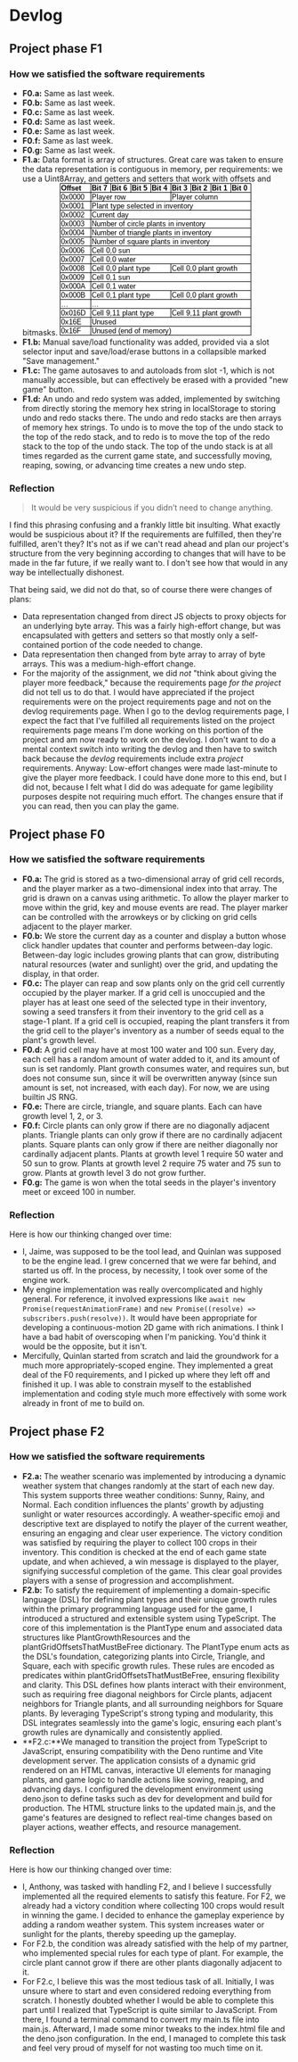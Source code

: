 # Devlog

## Project phase F1

### How we satisfied the software requirements

- **F0.a:** Same as last week.
- **F0.b:** Same as last week.
- **F0.c:** Same as last week.
- **F0.d:** Same as last week.
- **F0.e:** Same as last week.
- **F0.f:** Same as last week.
- **F0.g:** Same as last week.
- **F1.a:** Data format is array of structures. Great care was taken to ensure
  the data representation is contiguous in memory, per requirements: we use a
  Uint8Array, and getters and setters that work with offsets and bitmasks.
  ![F1.a data structure diagram](./f1_a_diagram.png)
- **F1.b:** Manual save/load functionality was added, provided via a slot
  selector input and save/load/erase buttons in a collapsible marked "Save
  management."
- **F1.c:** The game autosaves to and autoloads from slot -1, which is not
  manually accessible, but can effectively be erased with a provided "new game"
  button.
- **F1.d:** An undo and redo system was added, implemented by switching from
  directly storing the memory hex string in localStorage to storing undo and
  redo stacks there. The undo and redo stacks are then arrays of memory hex
  strings. To undo is to move the top of the undo stack to the top of the redo
  stack, and to redo is to move the top of the redo stack to the top of the undo
  stack. The top of the undo stack is at all times regarded as the current game
  state, and successfully moving, reaping, sowing, or advancing time creates a
  new undo step.

### Reflection

> It would be very suspicious if you didn’t need to change anything.

I find this phrasing confusing and a frankly little bit insulting. What exactly
would be suspicious about it? If the requirements are fulfilled, then they're
fulfilled, aren't they? It's not as if we can't read ahead and plan our
project's structure from the very beginning according to changes that will have
to be made in the far future, if we really want to. I don't see how that would
in any way be intellectually dishonest.

That being said, we did not do that, so of course there were changes of plans:

- Data representation changed from direct JS objects to proxy objects for an
  underlying byte array. This was a fairly high-effort change, but was
  encapsulated with getters and setters so that mostly only a self-contained
  portion of the code needed to change.
- Data representation then changed from byte array to array of byte arrays. This
  was a medium-high-effort change.
- For the majority of the assignment, we did _not_ "think about giving the
  player more feedback," because the requirements page _for the project_ did not
  tell us to do that. I would have appreciated if the project requirements were
  on the project requirements page and not on the devlog requirements page. When
  I go to the devlog requirements page, I expect the fact that I've fulfilled
  all requirements listed on the project requirements page means I'm done
  working on this portion of the project and am now ready to work on the devlog.
  I don't want to do a mental context switch into writing the devlog and then
  have to switch back because the _devlog_ requirements include extra _project_
  requirements. Anyway: Low-effort changes were made last-minute to give the
  player more feedback. I could have done more to this end, but I did not,
  because I felt what I did do was adequate for game legibility purposes despite
  not requiring much effort. The changes ensure that if you can read, then you
  can play the game.

## Project phase F0

### How we satisfied the software requirements

- **F0.a:** The grid is stored as a two-dimensional array of grid cell records,
  and the player marker as a two-dimensional index into that array. The grid is
  drawn on a canvas using arithmetic. To allow the player marker to move within
  the grid, key and mouse events are read. The player marker can be controlled
  with the arrowkeys or by clicking on grid cells adjacent to the player marker.
- **F0.b:** We store the current day as a counter and display a button whose
  click handler updates that counter and performs between-day logic. Between-day
  logic includes growing plants that can grow, distributing natural resources
  (water and sunlight) over the grid, and updating the display, in that order.
- **F0.c:** The player can reap and sow plants only on the grid cell currently
  occupied by the player marker. If a grid cell is unoccupied and the player has
  at least one seed of the selected type in their inventory, sowing a seed
  transfers it from their inventory to the grid cell as a stage-1 plant. If a
  grid cell is occupied, reaping the plant transfers it from the grid cell to
  the player's inventory as a number of seeds equal to the plant's growth level.
- **F0.d:** A grid cell may have at most 100 water and 100 sun. Every day, each
  cell has a random amount of water added to it, and its amount of sun is set
  randomly. Plant growth consumes water, and requires sun, but does not consume
  sun, since it will be overwritten anyway (since sun amount is set, not
  increased, with each day). For now, we are using builtin JS RNG.
- **F0.e:** There are circle, triangle, and square plants. Each can have growth
  level 1, 2, or 3.
- **F0.f:** Circle plants can only grow if there are no diagonally adjacent
  plants. Triangle plants can only grow if there are no cardinally adjacent
  plants. Square plants can only grow if there are neither diagonally nor
  cardinally adjacent plants. Plants at growth level 1 require 50 water and 50
  sun to grow. Plants at growth level 2 require 75 water and 75 sun to grow.
  Plants at growth level 3 do not grow further.
- **F0.g:** The game is won when the total seeds in the player's inventory meet
  or exceed 100 in number.

### Reflection

Here is how our thinking changed over time:

- I, Jaime, was supposed to be the tool lead, and Quinlan was supposed to be the
  engine lead. I grew concerned that we were far behind, and started us off. In
  the process, by necessity, I took over some of the engine work.
- My engine implementation was really overcomplicated and highly general. For
  reference, it involved expressions like
  `await new Promise(requestAnimationFrame)` and
  `new Promise((resolve) => subscribers.push(resolve))`. It would have been
  appropriate for developing a continuous-motion 2D game with rich animations. I
  think I have a bad habit of overscoping when I'm panicking. You'd think it
  would be the opposite, but it isn't.
- Mercifully, Quinlan started from scratch and laid the groundwork for a much
  more appropriately-scoped engine. They implemented a great deal of the F0
  requirements, and I picked up where they left off and finished it up. I was
  able to constrain myself to the established implementation and coding style
  much more effectively with some work already in front of me to build on.


## Project phase F2

### How we satisfied the software requirements

- **F2.a:** The weather scenario was implemented by introducing a dynamic weather system that changes randomly at the start of each new day. This system supports three weather conditions: Sunny, Rainy, and Normal. Each condition influences the plants' growth by adjusting sunlight or water resources accordingly. A weather-specific emoji and descriptive text are displayed to notify the player of the current weather, ensuring an engaging and clear user experience. The victory condition was satisfied by requiring the player to collect 100 crops in their inventory. This condition is checked at the end of each game state update, and when achieved, a win message is displayed to the player, signifying successful completion of the game. This clear goal provides players with a sense of progression and accomplishment.
- **F2.b:** To satisfy the requirement of implementing a domain-specific language (DSL) for defining plant types and their unique growth rules within the primary programming language used for the game, I introduced a structured and extensible system using TypeScript. The core of this implementation is the PlantType enum and associated data structures like PlantGrowthResources and the plantGridOffsetsThatMustBeFree dictionary. The PlantType enum acts as the DSL's foundation, categorizing plants into Circle, Triangle, and Square, each with specific growth rules. These rules are encoded as predicates within plantGridOffsetsThatMustBeFree, ensuring flexibility and clarity. This DSL defines how plants interact with their environment, such as requiring free diagonal neighbors for Circle plants, adjacent neighbors for Triangle plants, and all surrounding neighbors for Square plants. By leveraging TypeScript's strong typing and modularity, this DSL integrates seamlessly into the game's logic, ensuring each plant's growth rules are dynamically and consistently applied.
- **F2.c:**We managed to  transition the project from TypeScript to JavaScript, ensuring compatibility with the Deno runtime and Vite development server. The application consists of a dynamic grid rendered on an HTML canvas, interactive UI elements for managing plants, and game logic to handle actions like sowing, reaping, and advancing days. I configured the development environment using deno.json to define tasks such as dev for development and build for production. The HTML structure links to the updated main.js, and the game's features are designed to reflect real-time changes based on player actions, weather effects, and resource management.


### Reflection

Here is how our thinking changed over time:

- I, Anthony, was tasked with handling F2, and I believe I successfully implemented all the required elements to satisfy this feature.
  For F2, we already had a victory condition where collecting 100 crops would result in winning the game. I decided to enhance the gameplay experience by 
  adding a random weather system. This system increases water or sunlight for the plants, thereby speeding up the gameplay.
- For F2.b, the condition was already satisfied with the help of my partner, who implemented special rules for each type of plant. 
  For example, the circle plant cannot grow if there are other plants diagonally adjacent to it.
- For F2.c, I believe this was the most tedious task of all. Initially, I was unsure where to start and even considered redoing everything from scratch. 
  I honestly doubted whether I would be able to complete this part until I realized that TypeScript is quite similar to JavaScript. From there, I found a 
  terminal command to convert my main.ts file into main.js. Afterward, I made some minor tweaks to the index.html file and the deno.json configuration. 
  In the end, I managed to complete this task and feel very proud of myself for not wasting too much time on it.